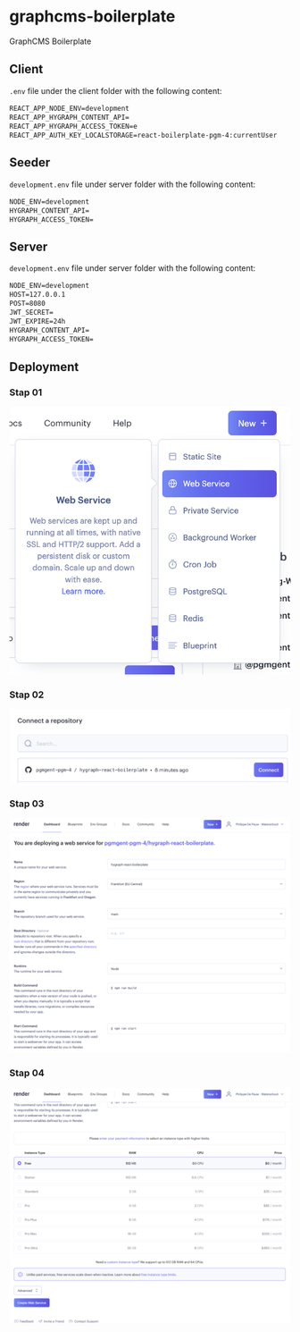 # graphcms-boilerplate
GraphCMS Boilerplate

## Client

`.env` file under the client folder with the following content:

```
REACT_APP_NODE_ENV=development
REACT_APP_HYGRAPH_CONTENT_API=
REACT_APP_HYGRAPH_ACCESS_TOKEN=e
REACT_APP_AUTH_KEY_LOCALSTORAGE=react-boilerplate-pgm-4:currentUser
```
## Seeder

`development.env` file under server folder with the following content:

```
NODE_ENV=development
HYGRAPH_CONTENT_API=
HYGRAPH_ACCESS_TOKEN=
```

## Server

`development.env` file under server folder with the following content:

```
NODE_ENV=development
HOST=127.0.0.1
POST=8080
JWT_SECRET=
JWT_EXPIRE=24h
HYGRAPH_CONTENT_API=
HYGRAPH_ACCESS_TOKEN=
```

## Deployment

### Stap 01

![Render.com | New Web Service](./docs/assets/images/render_stap01.png)

### Stap 02

![Render.com | New Web Service](./docs/assets/images/render_stap02.png)


### Stap 03

![Render.com | New Web Service](./docs/assets/images/render_stap03.png)

### Stap 04

![Render.com | New Web Service](./docs/assets/images/render_stap04.png)
